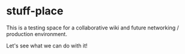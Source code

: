 stuff-place
===========

This is a testing space for a collaborative wiki and future networking / production environment.

Let's see what we can do with it!
